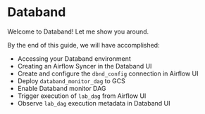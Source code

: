 # Databand <a name="integrate-databand-with-apache-airflow"></a>
Welcome to Databand! Let me show you around.

By the end of this guide, we will have accomplished:
* Accessing your Databand environment
* Creating an Airflow Syncer in the Databand UI
* Create and configure the `dbnd_config` connection in Airflow UI
* Deploy `databand_monitor_dag` to GCS
* Enable Databand monitor DAG
* Trigger execution of `lab_dag` from Airflow UI
* Observe `lab_dag` execution metadata in Databand UI
